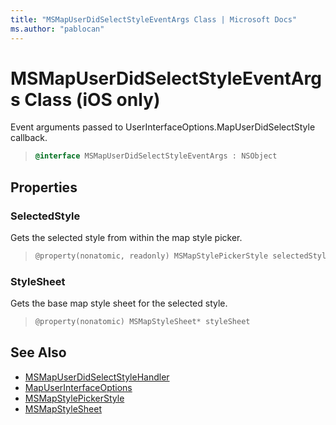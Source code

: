 ```yaml
---
title: "MSMapUserDidSelectStyleEventArgs Class | Microsoft Docs"
ms.author: "pablocan"
---
```


# MSMapUserDidSelectStyleEventArgs Class (iOS only)

Event arguments passed to UserInterfaceOptions.MapUserDidSelectStyle callback.

>```objectivec
> @interface MSMapUserDidSelectStyleEventArgs : NSObject
>```

## Properties

### SelectedStyle

Gets the selected style from within the map style picker.

>```objectivec
> @property(nonatomic, readonly) MSMapStylePickerStyle selectedStyle
>```

### StyleSheet

Gets the base map style sheet for the selected style.

>```objectivec
> @property(nonatomic) MSMapStyleSheet* styleSheet
>```

## See Also

* [MSMapUserDidSelectStyleHandler](MSMapUserDidSelectStyleHandler-interface.md)
* [MapUserInterfaceOptions](../MapUserInterfaceOptions-class.md)
* [MSMapStylePickerStyle](../MapStylePickerStyle-enumeration.md)
* [MSMapStyleSheet](../MapStyleSheet-class.md)
